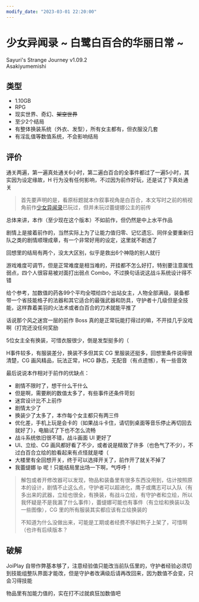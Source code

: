 ```yaml
---
modify_date: "2023-03-01 22:20:00"
---
```


# 少女异闻录 ~ 白鹭白百合的华丽日常 ~

Sayuri's Strange Journey v1.09.2  
Asakiyumemishi

## 类型

- 1.10GB
- RPG
- 现实世界、奇幻、~~架空世界~~
- 至少2个结局
- 有整体换装系统（外衣、发型），所有女主都有，但衣服没几套
- 有淫乱值等数值系统，不会影响结局

## 评价

通关两遍，第一遍真处通关6小时，第二遍白百合的全事件都过了一遍5小时，其实因为设定缘故，H 行为没有任何影响，不过因为前作好玩，还是试了下真处通关

> 首先要声明的是，看原标题就本作叙事视角是白百合，本文写时之前的梢视角前作[少女异闻录](少女异闻录.md)已玩过，但并未玩过蕾缇娜公主的前传

总体来讲，本作（至少现在这个版本）不如前作，但仍然是中上水平作品

剧情上是接着前作的，当然实际上为了让能力值归零、记忆遗忘、同伴全要重新归队之类的剧情顺理成章，有一个非常好用的设定，这里就不剧透了

回想里的结局有两个，没太大区别，似乎是救出6个神隐的别人就行

游戏难度可调节，但是正常难度是相当难的，开挂都不怎么好打，特别要注意属性弱点，四个人很容易被对面打出弱点 Combo，不过换句话说这战斗系统设计得不错

给个参考，加数值的药各99个平均全喂给四个出站女主，人物全部满级，装备都带一个省技能格子的法器和其它适合的最强武器和防具，守护者十几级但是全技能，这样靠着美羽的火法术或者白百合的刀术就能平推了

话说那个风之迷宫一层的前作 Boss 真的是正常玩能打得过的嘛，不开挂几乎没戏啊（打完还没任何奖励

5位女主全有换装，可惜衣服很少，倒是发型挺多的（

H事件较多，有服装差分，换装不多但其实 CG 里服装还挺多，回想里条件说得很清楚，CG 画风精品，玩法正常，HCG 静态，无配音（有点遗憾），有一些音效

最后说说本作相对于前作的优缺点：

- 剧情不限时了，想干什么干什么
- 但是啊，需要刷的数值太多了，有些事件还条件苛刻
- 迷宫设计比不上前作
- 剧情太少了
- 换装少了太多了，本作每个女主都只有两三件
- 优化差，手机上玩是会卡的（如果战斗卡住，请切到桌面等音乐停止再切回去就好了），电脑试了下也不怎么流畅
- 战斗系统依旧很不错，战斗画面 UI 更好了
- UI、立绘、CG 画风都好看了不少，或者说是精致了许多（也色气了不少），不过白百合立绘的脸看起来有点怪就是喽（
- 大楼里有全回想开关，终于可以选择开关了，前作开了就关不掉了
- 我蕾缇娜 lp 呢！只能结局里出场一下啊，气呼呼！

> 解包或者开修改器可以发现，物品和装备里有很多东西没用到，估计按照原本的设计，剧情不止这么点，守护者可以超进化，鹰子或鹰志可以入队（有多出来的武器，立绘也很全，有换装，有战斗立绘，有守护者和立绘，所以我怀疑是不是我漏了什么事件），蕾缇娜可能也有事件（有立绘和换装以及一些图像），CG 里的所有服装其实都应该有立绘换装的
>
> 不知道为什么没做出来，可能是工期或者经费不够赶鸭子上架了，可惜啊（也许有后续版本？

## 破解

JoiPlay 自带作弊基本够了，注意经验值只能改当前队伍里的，守护者经验必须切到技能组整队界面才能改，但是守护者改满级后请再改回来，因为数值不会变，只会习得技能

物品里有加能力值的，实在打不过就疯狂加数值吧
